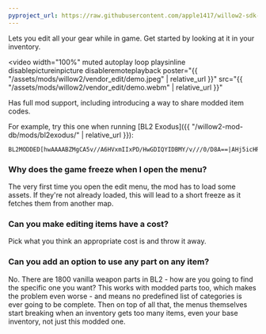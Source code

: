 ```yaml
---
pyproject_url: https://raw.githubusercontent.com/apple1417/willow2-sdk-mods/master/vendor_edit/pyproject.toml
---
```


Lets you edit all your gear while in game. Get started by looking at it in your inventory.

<video width="100%"
    muted autoplay loop playsinline
    disablepictureinpicture disableremoteplayback
    poster="{{ "/assets/mods/willow2/vendor_edit/demo.jpeg" | relative_url }}"
    src="{{ "/assets/mods/willow2/vendor_edit/demo.webm" | relative_url }}"
></video>

Has full mod support, including introducing a way to share modded item codes.

For example, try this one when running [BL2 Exodus]({{ "/willow2-mod-db/mods/bl2exodus/" | relative_url }}):
```
BL2MODDED[hwAAAABZMgCA5v//A6HVxmIIxPD/HwGDIQYIDBMY/v///0/D8A==|AHj5icHRieNCzOrj6U9AO7g+/kEuDMSoR2RH7FqIanfisg/PXCtYAwA8ijzJ]
```

### Why does the game freeze when I open the menu?
The very first time you open the edit menu, the mod has to load some assets. If they're not already
loaded, this will lead to a short freeze as it fetches them from another map.

### Can you make editing items have a cost?
Pick what you think an appropriate cost is and throw it away.

### Can you add an option to use any part on any item?
No. There are 1800 vanilla weapon parts in BL2 - how are you going to find the specific one you
want? This works with modded parts too, which makes the problem even worse - and means no predefined
list of categories is ever going to be complete. Then on top of all that, the menus themselves start
breaking when an inventory gets too many items, even your base inventory, not just this modded one.
